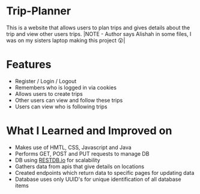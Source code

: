 # Trip-Planner
This is a website that allows users to plan trips and gives details about the trip and view other users trips.
|NOTE - Author says Alishah in some files, I was on my sisters laptop making this project 😲|
# Features
- Register / Login / Logout
- Remembers who is logged in via cookies
- Allows users to create trips
- Other users can view and follow these trips
- Users can view who is following trips
# What I Learned and Improved on
- Makes use of HMTL, CSS, Javascript and Java
- Performs GET, POST and PUT requests to manage DB
- DB using [RESTDB.io](https://restdb.io/) for scalability
- Gathers data from apis that give details on locations
- Created endpoints which return data to specific pages for updating data
- Database uses only UUID's for unique identification of all database items
